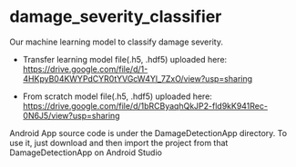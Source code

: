 # damage_severity_classifier
Our machine learning model to classify damage severity.

- Transfer learning model file(.h5, .hdf5) uploaded here: https://drive.google.com/file/d/1-4HKpyB04KWYPdCYR0tYVGcW4Yl_7ZxO/view?usp=sharing

- From scratch model file(.h5, .hdf5) uploaded here: https://drive.google.com/file/d/1bRCByaqhQkJP2-fld9kK941Rec-0N6J5/view?usp=sharing

Android App source code is under the DamageDetectionApp directory. 
To use it, just download and then import the project from that DamageDetectionApp on Android Studio
